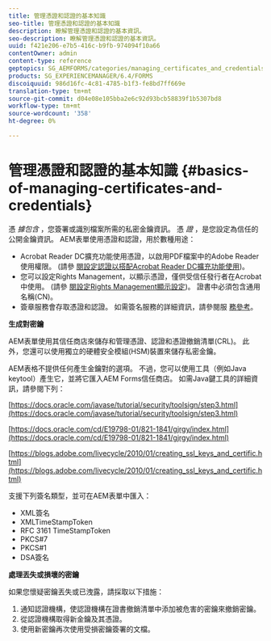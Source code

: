 ```yaml
---
title: 管理憑證和認證的基本知識
seo-title: 管理憑證和認證的基本知識
description: 瞭解管理憑證和認證的基本資訊。
seo-description: 瞭解管理憑證和認證的基本資訊。
uuid: f421e206-e7b5-416c-b9fb-974094f10a66
contentOwner: admin
content-type: reference
geptopics: SG_AEMFORMS/categories/managing_certificates_and_credentials
products: SG_EXPERIENCEMANAGER/6.4/FORMS
discoiquuid: 986d16fc-4c81-4785-b1f3-fe8bd7ff669e
translation-type: tm+mt
source-git-commit: d04e08e105bba2e6c92d93bcb58839f1b5307bd8
workflow-type: tm+mt
source-wordcount: '358'
ht-degree: 0%

---
```



# 管理憑證和認證的基本知識 {#basics-of-managing-certificates-and-credentials}

憑 *據包含* ，您簽署或識別檔案所需的私密金鑰資訊。 憑 *證* ，是您設定為信任的公開金鑰資訊。 AEM表單使用憑證和認證，用於數種用途：

* Acrobat Reader DC擴充功能使用憑證，以啟用PDF檔案中的Adobe Reader使用權限。 (請參 [閱設定認證以搭配Acrobat Reader DC擴充功能使用](/help/forms/using/admin-help/configuring-credentials-acrobat-reader-dc.md#configuring-credentials-for-use-with-acrobat-reader-dc-extensions))。
* 您可以設定Rights Management，以顯示憑證，僅供受信任發行者在Acrobat中使用。 (請參 [閱設定Rights Management顯示設定](/help/forms/using/admin-help/configuring-client-server-options.md#configure-document-security-display-settings))。 證書中必須包含通用名稱(CN)。
* 簽章服務會存取憑證和認證。 如需簽名服務的詳細資訊，請參閱服 [務參考](https://www.adobe.com/go/learn_aemforms_services_63)。

**生成對密鑰**

AEM表單使用其信任商店來儲存和管理憑證、認證和憑證撤銷清單(CRL)。 此外，您還可以使用獨立的硬體安全模組(HSM)裝置來儲存私密金鑰。

AEM表格不提供任何產生金鑰對的選項。 不過，您可以使用工具（例如Java keytool）產生它，並將它匯入AEM Forms信任商店。 如需Java鍵工具的詳細資訊，請參閱下列：

[https://docs.oracle.com/javase/tutorial/security/toolsign/step3.html](https://docs.oracle.com/javase/tutorial/security/toolsign/step3.html)

[https://docs.oracle.com/cd/E19798-01/821-1841/gjrgy/index.html](https://docs.oracle.com/cd/E19798-01/821-1841/gjrgy/index.html)

[https://blogs.adobe.com/livecycle/2010/01/creating_ssl_keys_and_certific.html](https://blogs.adobe.com/livecycle/2010/01/creating_ssl_keys_and_certific.html)

支援下列簽名類型，並可在AEM表單中匯入：

* XML簽名
* XMLTimeStampToken
* RFC 3161 TimeStampToken
* PKCS#7
* PKCS#1
* DSA簽名

**處理丟失或損壞的密鑰**

如果您懷疑密鑰丟失或已洩露，請採取以下措施：

1. 通知認證機構，使認證機構在證書撤銷清單中添加被危害的密鑰來撤銷密鑰。
1. 從認證機構取得新金鑰及其憑證。
1. 使用新密鑰再次使用受損密鑰簽署的文檔。

